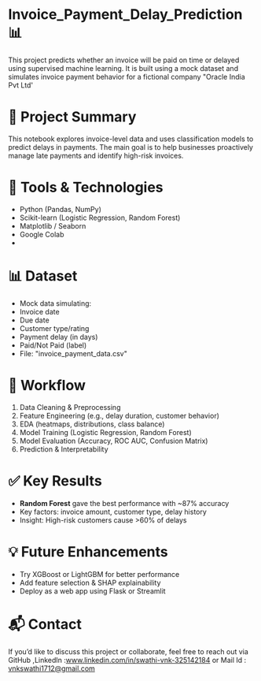 # Invoice_Payment_Delay_Prediction📊
This project predicts whether an invoice will be paid on time or delayed using supervised machine learning. It is built using a mock dataset  and simulates invoice payment behavior for a fictional company "Oracle India Pvt Ltd'
# 📌 Project Summary

This notebook explores invoice-level data and uses classification models to predict delays in payments. The main goal is to help businesses proactively manage late payments and identify high-risk invoices.

# 🔧 Tools & Technologies
- Python (Pandas, NumPy)
- Scikit-learn (Logistic Regression, Random Forest)
- Matplotlib / Seaborn
- Google Colab
- 
# 📊 Dataset
  - Mock data simulating:
  - Invoice date
  - Due date
  - Customer type/rating
  - Payment delay (in days)
  - Paid/Not Paid (label)
- File: "invoice_payment_data.csv" 

# 🧠 Workflow
1. Data Cleaning & Preprocessing
2. Feature Engineering (e.g., delay duration, customer behavior)
3. EDA (heatmaps, distributions, class balance)
4. Model Training (Logistic Regression, Random Forest)
5. Model Evaluation (Accuracy, ROC AUC, Confusion Matrix)
6. Prediction & Interpretability

# ✅ Key Results
- **Random Forest** gave the best performance with ~87% accuracy
- Key factors: invoice amount, customer type, delay history
- Insight: High-risk customers cause >60% of delays


# 💡 Future Enhancements
- Try XGBoost or LightGBM for better performance
- Add feature selection & SHAP explainability
- Deploy as a web app using Flask or Streamlit

# 📬 Contact
If you’d like to discuss this project or collaborate, feel free to reach out via GitHub ,LinkedIn :www.linkedin.com/in/swathi-vnk-325142184
or Mail Id : vnkswathi1712@gmail.com



